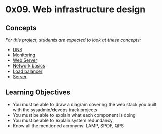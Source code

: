<h1 class="gap">0x09. Web infrastructure design</h1>

<h2>Concepts</h2>

<p>
    <em>For this project, students are expected to look at these concepts:</em>
</p>

 <ul>
    <li>
        <a href="/concepts/12">DNS</a>
     </li>
     <li>
         <a href="/concepts/13">Monitoring</a>
     </li>
     <li>
         <a href="/concepts/17">Web Server</a>
     </li>
     <li>
         <a href="/concepts/33">Network basics</a>
     </li>
     <li>
         <a href="/concepts/46">Load balancer</a>
     </li>
     <li>
         <a href="/concepts/67">Server</a>
     </li>
</ul>

<h2>Learning Objectives</h2>

<ul>
<li>You must be able to draw a diagram covering the web stack you built with the sysadmin/devops track projects</li>
<li>You must be able to explain what each component is doing</li>
<li>You must be able to explain system redundancy</li>
<li>Know all the mentioned acronyms: LAMP, SPOF, QPS</li>
</ul>
